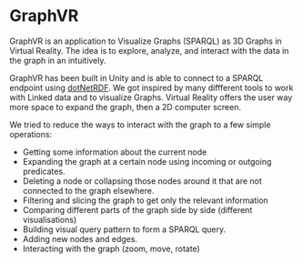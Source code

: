 # GraphVR

GraphVR is an application to Visualize Graphs (SPARQL) as 3D Graphs in Virtual Reality.
The idea is to explore, analyze, and interact with the data in the graph in an intuitively.

GraphVR has been built in Unity and is able to connect to a SPARQL endpoint using [dotNetRDF](https://dotnetrdf.org/).
We got inspired by many diffferent tools to work with Linked data and to visualize Graphs.
Virtual Reality offers the user way more space to expand the graph, then a 2D computer screen.

We tried to reduce the ways to interact with the graph to a few simple operations:
- Getting some information about the current node
- Expanding the graph at a certain node using incoming or outgoing predicates.
- Deleting a node or collapsing those nodes around it that are not connected to the graph elsewhere.
- Filtering and slicing the graph to get only the relevant information
- Comparing different parts of the graph side by side (different visualisations)
- Building visual query pattern to form a SPARQL query.
- Adding new nodes and edges.
- Interacting with the graph (zoom, move, rotate) 


